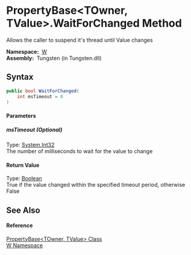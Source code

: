 PropertyBase&lt;TOwner, TValue>.WaitForChanged Method
=====================================================
   Allows the caller to suspend it's thread until Value changes

  **Namespace:**  [W][1]  
  **Assembly:**  Tungsten (in Tungsten.dll)

Syntax
------

```csharp
public bool WaitForChanged(
	int msTimeout = 0
)
```

#### Parameters

##### *msTimeout* (Optional)
Type: [System.Int32][2]  
The number of milliseconds to wait for the value to change

#### Return Value
Type: [Boolean][3]  
True if the value changed within the specified timeout period, otherwise False

See Also
--------

#### Reference
[PropertyBase&lt;TOwner, TValue> Class][4]  
[W Namespace][1]  

[1]: ../README.md
[2]: http://msdn.microsoft.com/en-us/library/td2s409d
[3]: http://msdn.microsoft.com/en-us/library/a28wyd50
[4]: README.md